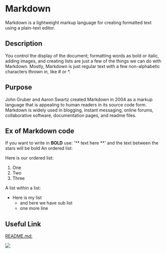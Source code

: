 # Markdown
Markdown is a lightweight markup language for creating formatted text using a plain-text editor. 

## Description
You control the display of the document; formatting words as bold or italic, adding images, and creating lists are just a few of the things we can do with Markdown. Mostly, Markdown is just regular text with a few non-alphabetic characters thrown in, like # or *.

## Purpose
John Gruber and Aaron Swartz created Markdown in 2004 as a markup language that is appealing to human readers in its source code form.
Markdown is widely used in blogging, instant messaging, online forums, collaborative software, documentation pages, and readme files. 

## Ex of Markdown code
If you want to write in **BOLD** use:
'** text here **' and the text between the stars will be bold
An ordered list:

Here is our ordered list:

1. One
2. Two
3. Three

A list within a list:

* Here is my list
  * and here we have sub list
  * one more line


## Useful Link

[README.md:](https://github.com/Doomsmash/exercise-markdown/blob/Main/README.md)

![](https://i1.wp.com/boingboing.net/wp-content/uploads/2019/01/giphy-3.gif?fit=1&resize=620%2C4000&ssl=1)

